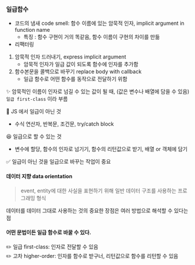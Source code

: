### 일급함수

- 코드의 냄새 code smell: 함수 이름에 있는 암묵적 인자, implicit argument in function name
  - 특징 : 함수 구현이 거의 똑같음, 함수 이름이 구현의 차이를 만듦
- 리팩터링

1. 암묵적 인자 드러내기, express implicit argument
   - 암묵적 인자가 일급 값이 되도록 함수에 인자를 추가함
2. 함수본문을 콜백으로 바꾸기 replace body with callback
   - 일급 함수로 어떤 함수를 동작으로 전달하기 위함

✨ 암묵적인 이름이 인자로 넘길 수 있는 값이 될 때, (값은 변수나 배열에 담을 수 있음) `일급 first-class` 이라 부름

🤔 JS 에서 일급이 아닌 것

- 수식 연산자, 반복문, 조건문, try/catch block

😆 일급으로 할 수 있는 것

- 변수에 할당, 함수의 인자로 넘기기, 함수의 리턴값으로 받기, 배열 or 객체에 담기

✅ 일급이 아닌 것을 일급으로 바꾸는 작업이 중요

#### 데이터 지향 data orientation

> event, entity에 대한 사실을 표현하기 위해 일반 데이터 구조를 사용하는 프로그래밍 형식

데이터를 데이터 그대로 사용하는 것의 중요한 장점은 여러 방법으로 해석할 수 있다는 점

#### 어떤 문법이든 일급 함수로 바꿀 수 있다.

✏️ 일급 first-class: 인자로 전달할 수 있음\
✏️ 고차 higher-order: 인자를 함수로 받구너, 리턴값으로 함수를 리턴할 수 있음
